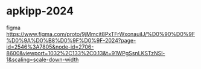 ﻿# apkipp-2024
figma https://www.figma.com/proto/9jMmcit8PxTFrWxonauiIJ/%D0%90%D0%9F%D0%9A%D0%B8%D0%9F%D0%9F-2024?page-id=2546%3A7805&node-id=2706-8600&viewport=1032%2C133%2C0.13&t=91WPgSsnLKSTzNSl-1&scaling=scale-down-width
